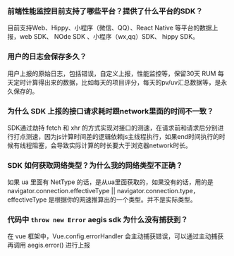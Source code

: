 ﻿
### 前端性能监控目前支持了哪些平台？提供了什么平台的SDK？

目前支持Web、Hippy、小程序（微信、QQ）、React Native 等平台的数据上报，web SDK、 NOde SDK 、小程序（wx,qq）SDK、 hippy SDK。

### 用户的日志会保存多久？

用户上报的原始日志，包括错误，自定义上报，性能监控等，保留30天
RUM 每天定时计算得出来的数据，比如每天的项目评分，每天的pv/uv汇总数据等，是永久保存的。


### 为什么 SDK 上报的接口请求耗时跟network里面的时间不一致？

SDK通过劫持 fetch 和 xhr 的方式实现对接口的测速，在请求前和请求后分别进行打点测速，因为js计算时间差的逻辑依赖js主线程执行，如果end时间执行的时候有线程阻塞，会导致实际计算的时长要大于浏览器network时长。

### SDK 如何获取网络类型？为什么我的网络类型不正确？

如果 ua 里面有 NetType 的话，是从ua里面获取的，如果没有的话，用的是 navigator.connection.effectiveType || navigator.connection.type，effectiveType 是根据你的网速推算出的一个类型。并不是实际类型。

### 代码中 `throw new Error` aegis sdk 为什么没有捕获到？

在 vue 框架中，Vue.config.errorHandler 会主动捕获错误，可以通过主动捕获再调用 aegis.error() 进行上报